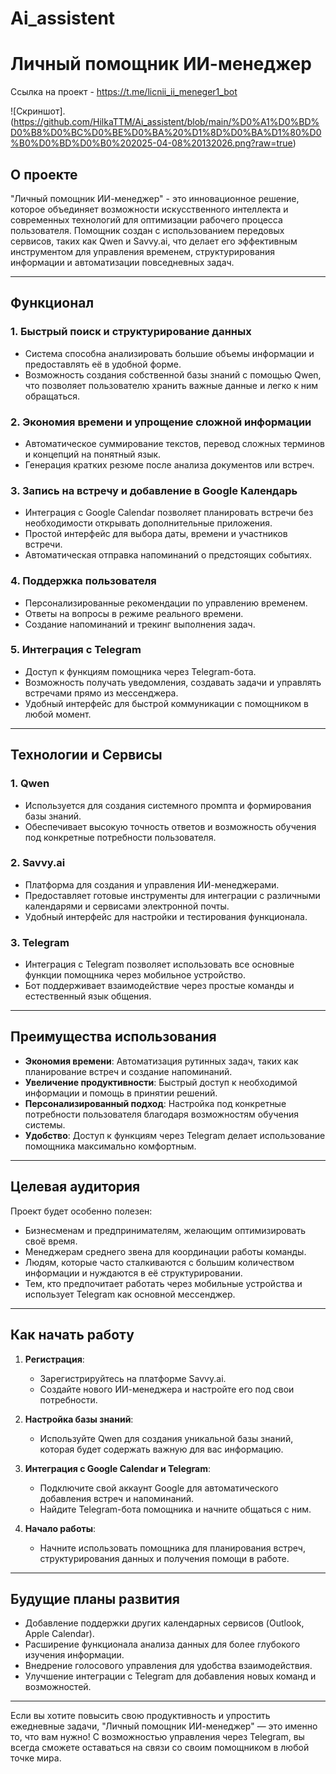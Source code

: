 # Ai_assistent
# Личный помощник ИИ-менеджер

Ссылка на проект - https://t.me/licnii_ii_meneger1_bot

![Скриншот].(https://github.com/HilkaTTM/Ai_assistent/blob/main/%D0%A1%D0%BD%D0%B8%D0%BC%D0%BE%D0%BA%20%D1%8D%D0%BA%D1%80%D0%B0%D0%BD%D0%B0%202025-04-08%20132026.png?raw=true)

## О проекте

"Личный помощник ИИ-менеджер" - это инновационное решение, которое объединяет возможности искусственного интеллекта и современных технологий для оптимизации рабочего процесса пользователя. Помощник создан с использованием передовых сервисов, таких как Qwen и Savvy.ai, что делает его эффективным инструментом для управления временем, структурирования информации и автоматизации повседневных задач.

---

## Функционал

### 1. **Быстрый поиск и структурирование данных**
   - Система способна анализировать большие объемы информации и предоставлять её в удобной форме.
   - Возможность создания собственной базы знаний с помощью Qwen, что позволяет пользователю хранить важные данные и легко к ним обращаться.

### 2. **Экономия времени и упрощение сложной информации**
   - Автоматическое суммирование текстов, перевод сложных терминов и концепций на понятный язык.
   - Генерация кратких резюме после анализа документов или встреч.

### 3. **Запись на встречу и добавление в Google Календарь**
   - Интеграция с Google Calendar позволяет планировать встречи без необходимости открывать дополнительные приложения.
   - Простой интерфейс для выбора даты, времени и участников встречи.
   - Автоматическая отправка напоминаний о предстоящих событиях.

### 4. **Поддержка пользователя**
   - Персонализированные рекомендации по управлению временем.
   - Ответы на вопросы в режиме реального времени.
   - Создание напоминаний и трекинг выполнения задач.

### 5. **Интеграция с Telegram**
   - Доступ к функциям помощника через Telegram-бота.
   - Возможность получать уведомления, создавать задачи и управлять встречами прямо из мессенджера.
   - Удобный интерфейс для быстрой коммуникации с помощником в любой момент.

---

## Технологии и Сервисы

### 1. **Qwen**
   - Используется для создания системного промпта и формирования базы знаний.
   - Обеспечивает высокую точность ответов и возможность обучения под конкретные потребности пользователя.

### 2. **Savvy.ai**
   - Платформа для создания и управления ИИ-менеджерами.
   - Предоставляет готовые инструменты для интеграции с различными календарями и сервисами электронной почты.
   - Удобный интерфейс для настройки и тестирования функционала.

### 3. **Telegram**
   - Интеграция с Telegram позволяет использовать все основные функции помощника через мобильное устройство.
   - Бот поддерживает взаимодействие через простые команды и естественный язык общения.

---

## Преимущества использования

- **Экономия времени**: Автоматизация рутинных задач, таких как планирование встреч и создание напоминаний.
- **Увеличение продуктивности**: Быстрый доступ к необходимой информации и помощь в принятии решений.
- **Персонализированный подход**: Настройка под конкретные потребности пользователя благодаря возможностям обучения системы.
- **Удобство**: Доступ к функциям через Telegram делает использование помощника максимально комфортным.

---

## Целевая аудитория

Проект будет особенно полезен:
- Бизнесменам и предпринимателям, желающим оптимизировать своё время.
- Менеджерам среднего звена для координации работы команды.
- Людям, которые часто сталкиваются с большим количеством информации и нуждаются в её структурировании.
- Тем, кто предпочитает работать через мобильные устройства и использует Telegram как основной мессенджер.

---

## Как начать работу

1. **Регистрация**:
   - Зарегистрируйтесь на платформе Savvy.ai.
   - Создайте нового ИИ-менеджера и настройте его под свои потребности.

2. **Настройка базы знаний**:
   - Используйте Qwen для создания уникальной базы знаний, которая будет содержать важную для вас информацию.

3. **Интеграция с Google Calendar и Telegram**:
   - Подключите свой аккаунт Google для автоматического добавления встреч и напоминаний.
   - Найдите Telegram-бота помощника и начните общаться с ним.

4. **Начало работы**:
   - Начните использовать помощника для планирования встреч, структурирования данных и получения помощи в работе.

---

## Будущие планы развития

- Добавление поддержки других календарных сервисов (Outlook, Apple Calendar).
- Расширение функционала анализа данных для более глубокого изучения информации.
- Внедрение голосового управления для удобства взаимодействия.
- Улучшение интеграции с Telegram для добавления новых команд и возможностей.

---

Если вы хотите повысить свою продуктивность и упростить ежедневные задачи, "Личный помощник ИИ-менеджер" — это именно то, что вам нужно! С возможностью управления через Telegram, вы всегда сможете оставаться на связи со своим помощником в любой точке мира.
